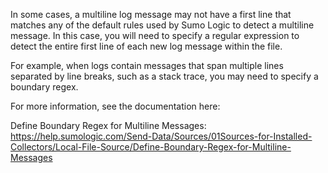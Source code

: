 In some cases, a multiline log message may not have a first line that matches any of the default rules used by Sumo Logic to detect a multiline message. 
In this case, you will need to specify a regular expression to detect the entire first line of each new log message within the file. 

For example, when logs contain messages that span multiple lines separated by line breaks, such as a stack trace, you may need to specify a boundary regex.

For more information, see the documentation here: 

Define Boundary Regex for Multiline Messages: https://help.sumologic.com/Send-Data/Sources/01Sources-for-Installed-Collectors/Local-File-Source/Define-Boundary-Regex-for-Multiline-Messages

